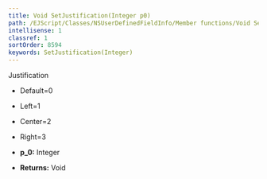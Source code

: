 ```yaml
---
title: Void SetJustification(Integer p0)
path: /EJScript/Classes/NSUserDefinedFieldInfo/Member functions/Void SetJustification(Integer p_0)
intellisense: 1
classref: 1
sortOrder: 8594
keywords: SetJustification(Integer)
---
```


Justification
* Default=0
* Left=1
* Center=2
* Right=3

* **p_0:** Integer
* **Returns:** Void

